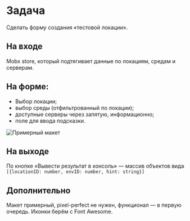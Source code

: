 # Задача

Сделать форму создания «тестовой локации».

## На входе

Mobx store, который подтягивает данные по локациям, средам и серверам.

## На форме:

- Выбор локации;
- выбор среды (отфильтрованный по локации);
- доступные серверы через запятую, информационно;
- поле для ввода подсказки.

![Примерный макет](https://raw.githubusercontent.com/BATCOH/mp-test/master/todo.png)

## На выходе

По кнопке «Вывести результат в консоль» — массив объектов вида `[{locationID: number, envID: number, hint: string}]`

## Дополнительно

Макет примерный, pixel-perfect не нужен, функционал — в первую очередь.
Иконки берём с Font Awesome.

